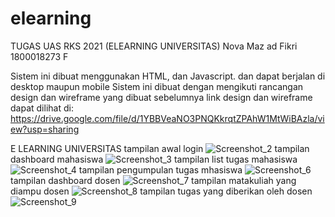 # elearning
TUGAS UAS RKS 2021
(ELEARNING UNIVERSITAS) 
Nova Maz ad Fikri 
1800018273
F

Sistem ini dibuat menggunakan HTML, dan Javascript. dan dapat berjalan di desktop maupun mobile 
Sistem ini dibuat dengan mengikuti rancangan design dan wireframe yang dibuat sebelumnya
link design dan wireframe dapat dilihat di:
https://drive.google.com/file/d/1YBBVeaNO3PNQKkrqtZPAhW1MtWiBAzla/view?usp=sharing

E LEARNING UNIVERSITAS
tampilan awal login
![Screenshot_2](https://user-images.githubusercontent.com/48337175/104856713-e5a04200-5946-11eb-82fa-60f2d1c93c42.png)
tampilan dashboard mahasiswa
![Screenshot_3](https://user-images.githubusercontent.com/48337175/104856722-f2bd3100-5946-11eb-8561-4546d5e218d3.png)
tampilan list tugas mahasiswa
![Screenshot_4](https://user-images.githubusercontent.com/48337175/104856761-06689780-5947-11eb-90ef-7a08d7c07bc2.png)
tampilan pengumpulan tugas mhasiswa
![Screenshot_6](https://user-images.githubusercontent.com/48337175/104856801-14b6b380-5947-11eb-8fdb-85744852fbec.png)
tampilan dashboard dosen
![Screenshot_7](https://user-images.githubusercontent.com/48337175/104856811-213b0c00-5947-11eb-8e96-64e477a6d2f8.png)
tampilan matakuliah yang diampu dosen
![Screenshot_8](https://user-images.githubusercontent.com/48337175/104856822-2d26ce00-5947-11eb-8352-c8acab415afc.png)
tampilan tugas yang diberikan oleh dosen
![Screenshot_9](https://user-images.githubusercontent.com/48337175/104856836-3adc5380-5947-11eb-955c-fc983f396e8d.png)
